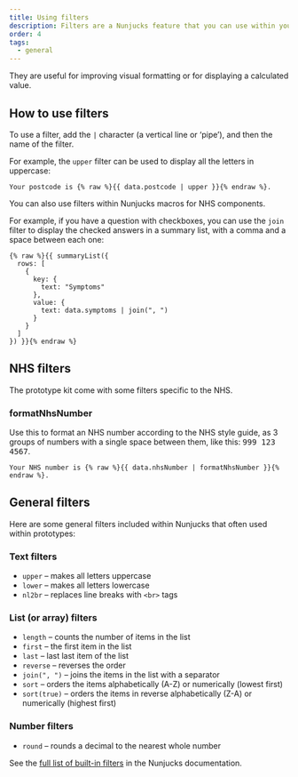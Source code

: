 ```yaml
---
title: Using filters
description: Filters are a Nunjucks feature that you can use within your page templates.
order: 4
tags:
  - general
---
```


They are useful for improving visual formatting or for displaying a calculated value.

## How to use filters

To use a filter, add the `|` character (a vertical line or ‘pipe’), and then the name of the filter.

For example, the `upper` filter can be used to display all the letters in uppercase:

```njk
Your postcode is {% raw %}{{ data.postcode | upper }}{% endraw %}.
```

You can also use filters within Nunjucks macros for NHS components.

For example, if you have a question with checkboxes, you can use the `join` filter to display the checked answers in a summary list, with a comma and a space between each one:

```njk
{% raw %}{{ summaryList({
  rows: [
    {
      key: {
        text: "Symptoms"
      },
      value: {
        text: data.symptoms | join(", ")
      }
    }
  ]
}) }}{% endraw %}
```

## NHS filters

The prototype kit come with some filters specific to the NHS.

### formatNhsNumber

Use this to format an NHS number according to the NHS style guide, as 3 groups of numbers with a single space between them, like this: <samp>999 123 4567</samp>.

```njk
Your NHS number is {% raw %}{{ data.nhsNumber | formatNhsNumber }}{% endraw %}.
```

## General filters

Here are some general filters included within Nunjucks that often used within prototypes:

### Text filters

- `upper` – makes all letters uppercase
- `lower` – makes all letters lowercase
- `nl2br` – replaces line breaks with `<br>` tags

### List (or array) filters

- `length` – counts the number of items in the list
- `first` – the first item in the list
- `last` – last last item of the list
- `reverse` – reverses the order
- `join(", ")` – joins the items in the list with a separator
- `sort` – orders the items alphabetically (A-Z) or numerically (lowest first)
- `sort(true)` – orders the items in reverse alphabetically (Z-A) or numerically (highest first)

### Number filters

- `round` – rounds a decimal to the nearest whole number

See the [full list of built-in filters](https://mozilla.github.io/nunjucks/templating.html#builtin-filters) in the Nunjucks documentation.
